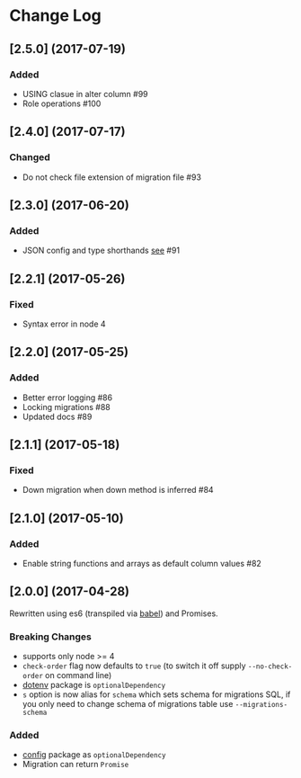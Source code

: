 # Change Log

## [2.5.0] (2017-07-19)

### Added

- USING clasue in alter column #99
- Role operations #100

## [2.4.0] (2017-07-17)

### Changed

- Do not check file extension of migration file #93

## [2.3.0] (2017-06-20)

### Added

- JSON config and type shorthands [see](README.md#json-configuration) #91

## [2.2.1] (2017-05-26)

### Fixed

- Syntax error in node 4

## [2.2.0] (2017-05-25)

### Added

- Better error logging #86
- Locking migrations #88
- Updated docs #89

## [2.1.1] (2017-05-18)

### Fixed

- Down migration when down method is inferred #84

## [2.1.0] (2017-05-10)

### Added

- Enable string functions and arrays as default column values #82

## [2.0.0] (2017-04-28)

Rewritten using es6 (transpiled via [babel](https://babeljs.io/)) and Promises.

### Breaking Changes

- supports only node >= 4
- `check-order` flag now defaults to `true` (to switch it off supply `--no-check-order` on command line)
- [dotenv](https://www.npmjs.com/package/dotenv) package is `optionalDependency`
- `s` option is now alias for `schema` which sets schema for migrations SQL, if you only need to change schema of migrations table use `--migrations-schema`

### Added

- [config](https://www.npmjs.com/package/config) package as `optionalDependency`
- Migration can return `Promise`
